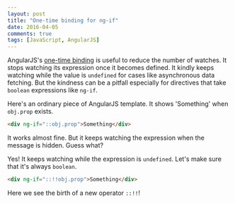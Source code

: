 ```yaml
---
layout: post
title: "One-time binding for ng-if"
date: 2016-04-05
comments: true
tags: [JavaScript, AngularJS]
---
```


AngularJS's [one-time binding](https://docs.angularjs.org/guide/expression#one-time-binding) is useful to reduce the number of watches. It stops watching its expression once it becomes defined. It kindly keeps watching while the value is `undefined` for cases like asynchronous data fetching. But the kindness can be a pitfall especially for directives that take `boolean` expressions like `ng-if`.

Here's an ordinary piece of AngularJS template. It shows 'Something' when `obj.prop` exists.

```html
<div ng-if="::obj.prop">Something</div>
```

It works almost fine. But it keeps watching the expression when the message is hidden. Guess what?

Yes! It keeps watching while the expression is `undefined`. Let's make sure that it's always `boolean`.

```html
<div ng-if="::!!obj.prop">Something</div>
```

Here we see the birth of a new operator `::!!`!
